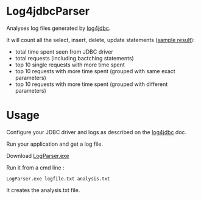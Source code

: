 # Log4jdbcParser

Analyses log files generated by [log4jdbc](https://code.google.com/p/log4jdbc-log4j2).

It will count all the select, insert, delete, update statements ([sample result](sample.txt)):

* total time spent seen from JDBC driver
* total requests (including bactching statements)
* top 10 single requests with more time spent
* top 10 requests with more time spent (grouped with same exact parameters)
* top 10 requests with more time spent (grouped with different parameters)

# Usage

Configure your JDBC driver and logs as described on the [log4jdbc](https://code.google.com/p/log4jdbc-log4j2) doc.

Run your application and get a log file.

Download [LogParser.exe](https://github.com/tyrcho/Log4jdbcParser/releases/latest)

Run it from a cmd line : 
```
LogParser.exe logfile.txt analysis.txt
```

It creates the analysis.txt file.
